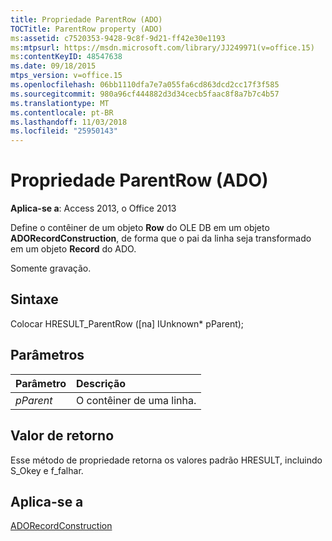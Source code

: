 ```yaml
---
title: Propriedade ParentRow (ADO)
TOCTitle: ParentRow property (ADO)
ms:assetid: c7520353-9428-9c8f-9d21-ff42e30e1193
ms:mtpsurl: https://msdn.microsoft.com/library/JJ249971(v=office.15)
ms:contentKeyID: 48547638
ms.date: 09/18/2015
mtps_version: v=office.15
ms.openlocfilehash: 06bb1110dfa7e7a055fa6cd863dcd2cc17f3f585
ms.sourcegitcommit: 980a96cf444882d3d34cecb5faac8f8a7b7c4b57
ms.translationtype: MT
ms.contentlocale: pt-BR
ms.lasthandoff: 11/03/2018
ms.locfileid: "25950143"
---
```

# <a name="parentrow-property-ado"></a>Propriedade ParentRow (ADO)

**Aplica-se a**: Access 2013, o Office 2013

Define o contêiner de um objeto **Row** do OLE DB em um objeto **ADORecordConstruction**, de forma que o pai da linha seja transformado em um objeto **Record** do ADO.

Somente gravação.

## <a name="syntax"></a>Sintaxe

Colocar HRESULT\_ParentRow (\[na\] IUnknown\* pParent);

## <a name="parameters"></a>Parâmetros

|Parâmetro|Descrição|
|:--------|:----------|
|*pParent* |O contêiner de uma linha.|

## <a name="return-values"></a>Valor de retorno

Esse método de propriedade retorna os valores padrão HRESULT, incluindo S\_Okey e f\_falhar.

## <a name="applies-to"></a>Aplica-se a

[ADORecordConstruction](adorecordconstruction-interface-ado.md)

